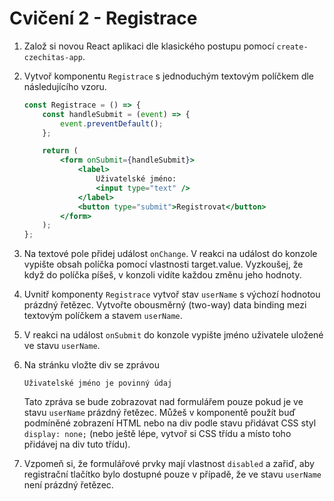 # Cvičení 2 - Registrace

1. Založ si novou React aplikaci dle klasického postupu pomocí `create-czechitas-app`.

2. Vytvoř komponentu `Registrace` s jednoduchým textovým políčkem dle následujícího vzoru.

	```jsx
	const Registrace = () => {
		const handleSubmit = (event) => {
			event.preventDefault();
		};

		return (
			<form onSubmit={handleSubmit}>
				<label>
					Uživatelské jméno:
					<input type="text" />
				</label>
				<button type="submit">Registrovat</button>
			</form>
		);
	};
	```

3. Na textové pole přidej událost `onChange`. V reakci na událost do konzole vypište obsah políčka pomocí vlastnosti target.value. Vyzkoušej, že když do políčka píšeš, v konzoli vidíte každou změnu jeho hodnoty.

4. Uvnitř komponenty `Registrace` vytvoř stav `userName` s výchozí hodnotou prázdný řetězec. Vytvořte obousměrný (two-way) data binding mezi textovým políčkem a stavem `userName`.

5. V reakci na událost `onSubmit` do konzole vypište jméno uživatele uložené ve stavu `userName`.

6. Na stránku vložte div se zprávou
	```
	Uživatelské jméno je povinný údaj
	```

	Tato zpráva se bude zobrazovat nad formulářem pouze pokud je ve stavu `userName` prázdný řetězec. Můžeš v komponentě použít buď podmíněné zobrazení HTML nebo na div podle stavu přidávat CSS styl `display: none;` (nebo ještě lépe, vytvoř si CSS třídu a místo toho přidávej na div tuto třídu).

7. Vzpomeň si, že formulářové prvky mají vlastnost `disabled` a zařiď, aby registrační tlačítko bylo dostupné pouze v případě, že ve stavu `userName` není prázdný řetězec.
